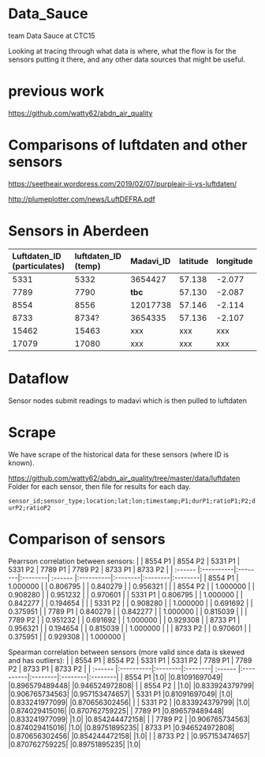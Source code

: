 # Data_Sauce
team Data Sauce at CTC15

Looking at tracing through what data is where, what the flow is for the sensors putting it there, and any other data sources that might be useful. 

# previous work

https://github.com/watty62/abdn_air_quality

# Comparisons of luftdaten and other sensors

https://seetheair.wordpress.com/2019/02/07/purpleair-ii-vs-luftdaten/

http://plumeplotter.com/news/LuftDEFRA.pdf

# Sensors in Aberdeen

| Luftdaten_ID (particulates)| luftdaten_ID (temp)| Madavi_ID |latitude| longitude|
| :------ |:----------|:----------|:--------|:--------|
| 5331    | 5332 |3654427   |57.138  |-2.077   |
| 7789    | 7790 | **tbc**   |57.130  |-2.087   |
| 8554    | 8556 | 12017738  |57.146  |-2.114   |
| 8733    | 8734? | 3654335   |57.136  |-2.107   |
| 15462   |  15463 | xxx  | xxx  |  xxx |
| 17079   |  17080 | xxx  | xxx  | xxx  |

# Dataflow

Sensor nodes submit readings to madavi which is then pulled to luftdaten 

# Scrape

We have scrape of the historical data for these sensors (where ID is known). 

https://github.com/watty62/abdn_air_quality/tree/master/data/luftdaten
Folder for each sensor, then file for results for each day.

 `sensor_id;sensor_type;location;lat;lon;timestamp;P1;durP1;ratioP1;P2;durP2;ratioP2`

# Comparison of sensors

Pearrson correlation between sensors:
|       | 8554 P1 |  8554 P2 |  5331 P1 |  5331 P2 |  7789 P1 |  7789 P2 |  8733 P1 |  8733 P2 |
| :------ |:----------|:--------|:--------| :------ |:----------|:--------|:--------|:--------|
| 8554 P1  | 1.000000  |           | 0.806795  |           | 0.840279  |           | 0.956321 |          | 
| 8554 P2  |           | 1.000000  |           | 0.908280  |           | 0.951232  |          | 0.970601 | 
| 5331 P1  | 0.806795  |           | 1.000000  |           | 0.842277  |           | 0.194654 |          | 
| 5331 P2  |           | 0.908280  |           | 1.000000  |           | 0.691692  |          | 0.375951 | 
| 7789 P1  | 0.840279  |           | 0.842277  |           | 1.000000  |           | 0.815039 |          | 
| 7789 P2  |           | 0.951232  |           | 0.691692  |           | 1.000000  |          | 0.929308 | 
| 8733 P1  | 0.956321  |           | 0.194654  |           | 0.815039  |           | 1.000000 |          | 
| 8733 P2  |           | 0.970601  |           | 0.375951  |           | 0.929308  |          | 1.000000 | 

Spearman correlation between sensors (more valid since data is skewed and has outliers): 
|       | 8554 P1 |  8554 P2 |  5331 P1 |  5331 P2 |  7789 P1 |  7789 P2 |  8733 P1 |  8733 P2 |
| :------ |:----------|:--------|:--------| :------ |:----------|:--------|:--------|:--------|
| 8554 P1  |1.0| |0.81091697049| |0.896579489448| |0.946524972808| |
| 8554 P2  | |1.0| |0.833924379799| |0.906765734563| |0.957153474657|
| 5331 P1  |0.81091697049| |1.0| |0.833241977099| |0.870656302456| |
| 5331 P2  | |0.833924379799| |1.0| |0.874029415016| |0.870762759225|
| 7789 P1  |0.896579489448| |0.833241977099| |1.0| |0.854244472158| |
| 7789 P2  | |0.906765734563| |0.874029415016| |1.0| |0.89751895235|
| 8733 P1  |0.946524972808| |0.870656302456| |0.854244472158| |1.0| |
| 8733 P2  | |0.957153474657| |0.870762759225| |0.89751895235| |1.0|
